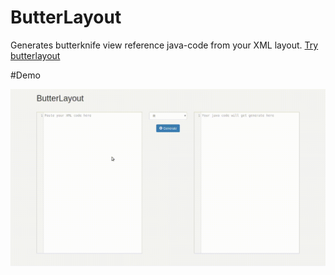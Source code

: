 # ButterLayout
Generates butterknife view reference java-code from your XML layout. [Try butterlayout](http://theapache64.com/butterlayout)

#Demo

![demo](https://raw.githubusercontent.com/theapache64/ButterLayout/master/demo.gif)
